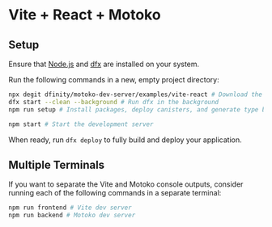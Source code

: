 # Vite + React + Motoko

## Setup

Ensure that [Node.js](https://nodejs.org/en/) and [dfx](https://internetcomputer.org/docs/current/developer-docs/build/install-upgrade-remove) are installed on your system.

Run the following commands in a new, empty project directory:

```sh
npx degit dfinity/motoko-dev-server/examples/vite-react # Download the starter project
dfx start --clean --background # Run dfx in the background
npm run setup # Install packages, deploy canisters, and generate type bindings

npm start # Start the development server
```

When ready, run `dfx deploy` to fully build and deploy your application.

## Multiple Terminals

If you want to separate the Vite and Motoko console outputs, consider running each of the following commands in a separate terminal:

```sh
npm run frontend # Vite dev server
npm run backend # Motoko dev server
```
